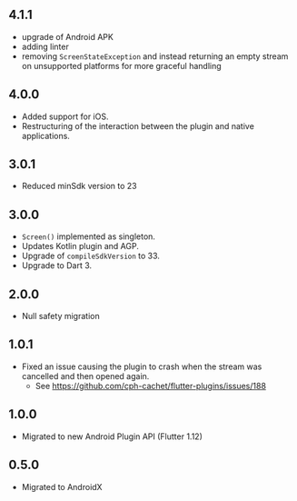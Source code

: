 ## 4.1.1

* upgrade of Android APK
* adding linter
* removing `ScreenStateException` and instead returning an empty stream on unsupported platforms for more graceful handling

## 4.0.0

* Added support for iOS.
* Restructuring of the interaction between the plugin and native applications.

## 3.0.1

* Reduced minSdk version to 23

## 3.0.0

* `Screen()` implemented as singleton.
* Updates Kotlin plugin and AGP.
* Upgrade of `compileSdkVersion` to 33.
* Upgrade to Dart 3.

## 2.0.0

* Null safety migration

## 1.0.1

* Fixed an issue causing the plugin to crash when the stream was cancelled and then opened again.
  * See <https://github.com/cph-cachet/flutter-plugins/issues/188>

## 1.0.0

* Migrated to new Android Plugin API (Flutter 1.12)

## 0.5.0

* Migrated to AndroidX
